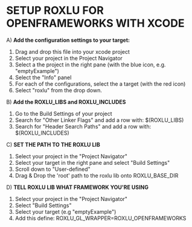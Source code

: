 SETUP ROXLU FOR OPENFRAMEWORKS WITH XCODE
=========================================

A) **Add the configuration settings to your target:**

1. Drag and drop this file into your xcode project
2. Select your project in the Project Navigator
3. Select a the project in the right pane (with the blue icon, e.g. "emptyExample")
4. Select the "Info" panel
5. For each of the configurations, select the a target (with the red icon)
6. Select "roxlu" from the drop down.


B) **Add the ROXLU_LIBS and ROXLU_INCLUDES** 

1. Go to the Build Settings of your project
2. Search for "Other Linker Flags" and add a row with: $(ROXLU_LIBS)
3. Search for "Header Search Paths" and add a row with: $(ROXLU_INCLUDES)


C) **SET THE PATH TO THE ROXLU LIB**

1. Select your project in the "Project Navigator"
2. Select your target in the right pane and select "Build Settings"
3. Scroll down to "User-defined" 
4. Drag & Drop the 'root' path to the roxlu lib onto ROXLU_BASE_DIR


D) **TELL ROXLU LIB WHAT FRAMEWORK YOU'RE USING**

1. Select your project in the "Project Navigator"
2. Select "Build Settings"
3. Select your target (e.g "emptyExample")
4. Add this define: ROXLU_GL_WRAPPER=ROXLU_OPENFRAMEWORKS
